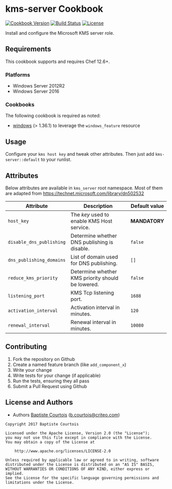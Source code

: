 # kms-server Cookbook
[![Cookbook Version][cookbook_version]][supermarket_url]
[![Build Status][build_status]][build_status]
[![License][license]][license]

Install and configure the Microsoft KMS server role.

## Requirements

This cookbook supports and requires Chef 12.6+.

### Platforms

* Windows Server 2012R2
* Windows Server 2016

### Cookbooks

The following cookbook is required as noted:

* [windows](windows_cookbook) (> 1.36.1) to leverage the `windows_feature` resource


## Usage

Configure your `kms host key` and tweak other attributes.
Then just add `kms-server::default` to your runlist.

## Attributes

Below attributes are available in `kms_server` root namespace.
Most of them are adapted from https://technet.microsoft.com/library/dn502532

Attribute                | Description                                       | Default value
-------------------------|---------------------------------------------------|--------------
`host_key`               | The *key* used to enable KMS Host service.        | **MANDATORY**
`disable_dns_publishing` | Determine whether DNS publishing is disable.      | `false`
`dns_publishing_domains` | List of domain used for DNS publishing.           | `[]`
`reduce_kms_priority`    | Determine whether KMS priority should be lowered. | `false`
`listening_port`         | KMS Tcp listening port.                           | `1688`
`activation_interval`    | Activation interval in minutes.                   | `120`
`renewal_interval`       | Renewal interval in minutes.                      | `10080`


## Contributing

1. Fork the repository on Github
2. Create a named feature branch (like `add_component_x`)
3. Write your change
4. Write tests for your change (if applicable)
5. Run the tests, ensuring they all pass
6. Submit a Pull Request using Github

## License and Authors

* Authors [Baptiste Courtois][annih] (<b.courtois@criteo.com>)

```text
Copyright 2017 Baptiste Courtois

Licensed under the Apache License, Version 2.0 (the "License");
you may not use this file except in compliance with the License.
You may obtain a copy of the License at

    http://www.apache.org/licenses/LICENSE-2.0

Unless required by applicable law or agreed to in writing, software
distributed under the License is distributed on an "AS IS" BASIS,
WITHOUT WARRANTIES OR CONDITIONS OF ANY KIND, either express or implied.
See the License for the specific language governing permissions and
limitations under the License.
```
[annih]:            https://github.com/Annih
[repository]:       https://github.com/Annih/kms-server
[build_status]:     https://api.travis-ci.org/Annih/kms-server.svg?branch=master
[cookbook_version]: https://img.shields.io/cookbook/v/kms-server.svg
[license]:          https://img.shields.io/github/license/Annih/kms-server.svg
[supermarket_url]:  https://supermarket.chef.io/cookbooks/kms-server